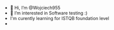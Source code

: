 - 👋 Hi, I’m @Wojciech955
- 👀 I’m interested in Software testing :) 
- I'm curently learning for ISTQB foundation level
- 

<!---
Wojciech955/Wojciech955 is a ✨ special ✨ repository because its `README.md` (this file) appears on your GitHub profile.
You can click the Preview link to take a look at your changes.
--->
